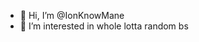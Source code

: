 - 👋 Hi, I’m @IonKnowMane
- 👀 I’m interested in whole lotta random bs

<!---
IonKnowMane/IonKnowMane is a ✨ special ✨ repository because its `README.md` (this file) appears on your GitHub profile.
You can click the Preview link to take a look at your changes.
--->
